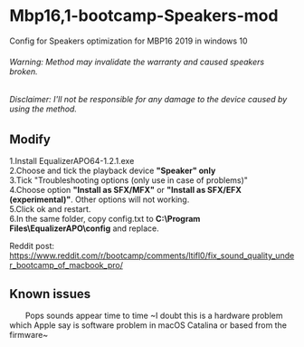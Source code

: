 # Mbp16,1-bootcamp-Speakers-mod
 
Config for Speakers optimization for MBP16 2019 in windows 10
 ###### Warning: Method may invalidate the warranty and caused speakers broken.
 ###### Disclaimer: I'll not be responsible for any damage to the device caused by using the method.

## Modify
  1.Install EqualizerAPO64-1.2.1.exe<br/>
  2.Choose and tick the playback device **"Speaker" only**<br/>
  3.Tick "Troubleshooting options (only use in case of problems)"<br/>
  4.Choose option **"Install as SFX/MFX"** or **"Install as SFX/EFX (experimental)"**. Other options will not working.<br/>
  5.Click ok and restart.<br/>
  6.In the same folder, copy config.txt to **C:\Program Files\EqualizerAPO\config** and replace.<br/>

Reddit post:
https://www.reddit.com/r/bootcamp/comments/ltifl0/fix_sound_quality_under_bootcamp_of_macbook_pro/

## Known issues
&emsp;&emsp;Pops sounds appear time to time ~I doubt this is a hardware problem which Apple say is software problem in macOS Catalina or based from the firmware~
